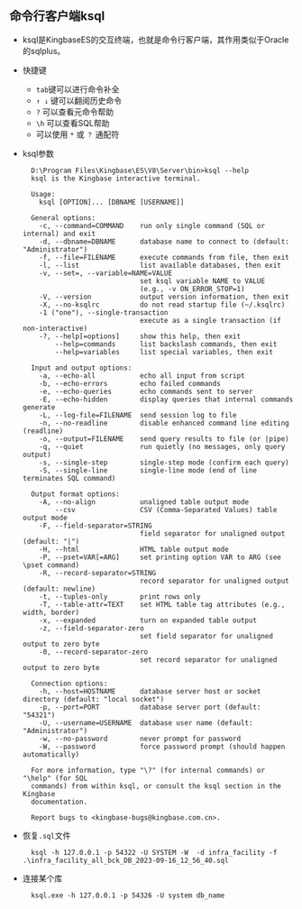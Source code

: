 ## 命令行客户端ksql
- ksql是KingbaseES的交互终端，也就是命令行客户端，其作用类似于Oracle的sqlplus。
- 快捷键
	- `tab`键可以进行命令补全
	- `↑ ↓` 键可以翻阅历史命令
	- `?` 可以查看元命令帮助
	- `\h` 可以查看SQL帮助
	- 可以使用 `*` 或 `？` 通配符
- ksql参数

		D:\Program Files\Kingbase\ES\V8\Server\bin>ksql --help
		ksql is the Kingbase interactive terminal.
		
		Usage:
		  ksql [OPTION]... [DBNAME [USERNAME]]
		
		General options:
		  -c, --command=COMMAND    run only single command (SQL or internal) and exit
		  -d, --dbname=DBNAME      database name to connect to (default: "Administrator")
		  -f, --file=FILENAME      execute commands from file, then exit
		  -l, --list               list available databases, then exit
		  -v, --set=, --variable=NAME=VALUE
		                           set ksql variable NAME to VALUE
		                           (e.g., -v ON_ERROR_STOP=1)
		  -V, --version            output version information, then exit
		  -X, --no-ksqlrc          do not read startup file (~/.ksqlrc)
		  -1 ("one"), --single-transaction
		                           execute as a single transaction (if non-interactive)
		  -?, --help[=options]     show this help, then exit
		      --help=commands      list backslash commands, then exit
		      --help=variables     list special variables, then exit
		
		Input and output options:
		  -a, --echo-all           echo all input from script
		  -b, --echo-errors        echo failed commands
		  -e, --echo-queries       echo commands sent to server
		  -E, --echo-hidden        display queries that internal commands generate
		  -L, --log-file=FILENAME  send session log to file
		  -n, --no-readline        disable enhanced command line editing (readline)
		  -o, --output=FILENAME    send query results to file (or |pipe)
		  -q, --quiet              run quietly (no messages, only query output)
		  -s, --single-step        single-step mode (confirm each query)
		  -S, --single-line        single-line mode (end of line terminates SQL command)
		
		Output format options:
		  -A, --no-align           unaligned table output mode
		      --csv                CSV (Comma-Separated Values) table output mode
		  -F, --field-separator=STRING
		                           field separator for unaligned output (default: "|")
		  -H, --html               HTML table output mode
		  -P, --pset=VAR[=ARG]     set printing option VAR to ARG (see \pset command)
		  -R, --record-separator=STRING
		                           record separator for unaligned output (default: newline)
		  -t, --tuples-only        print rows only
		  -T, --table-attr=TEXT    set HTML table tag attributes (e.g., width, border)
		  -x, --expanded           turn on expanded table output
		  -z, --field-separator-zero
		                           set field separator for unaligned output to zero byte
		  -0, --record-separator-zero
		                           set record separator for unaligned output to zero byte
		
		Connection options:
		  -h, --host=HOSTNAME      database server host or socket directory (default: "local socket")
		  -p, --port=PORT          database server port (default: "54321")
		  -U, --username=USERNAME  database user name (default: "Administrator")
		  -w, --no-password        never prompt for password
		  -W, --password           force password prompt (should happen automatically)
		
		For more information, type "\?" (for internal commands) or "\help" (for SQL
		commands) from within ksql, or consult the ksql section in the Kingbase
		documentation.
		
		Report bugs to <kingbase-bugs@kingbase.com.cn>.
- 恢复`.sql`文件

		ksql -h 127.0.0.1 -p 54322 -U SYSTEM -W  -d infra_facility -f .\infra_facility_all_bck_DB_2023-09-16_12_56_40.sql
- 连接某个库

		ksql.exe -h 127.0.0.1 -p 54326 -U system db_name